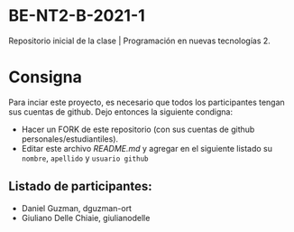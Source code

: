 # BE-NT2-B-2021-1
Repositorio inicial de la clase | Programación en nuevas tecnologías 2.

# Consigna

Para inciar este proyecto, es necesario que todos los participantes tengan sus cuentas de github. Dejo entonces la siguiente condigna:

- Hacer un FORK de este repositorio (con sus cuentas de github personales/estudiantiles).
- Editar este archivo *README.md* y agregar en el siguiente listado su `nombre`, `apellido` y `usuario github`


## Listado de participantes:

- Daniel Guzman, dguzman-ort
- Giuliano Delle Chiaie, giulianodelle
